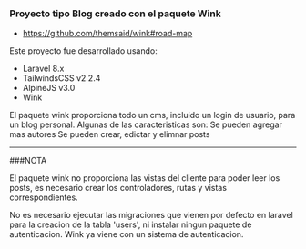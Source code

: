 ### Proyecto tipo Blog creado con el paquete Wink

- https://github.com/themsaid/wink#road-map


Este proyecto fue desarrollado usando:
- Laravel 8.x
- TailwindsCSS v2.2.4
- AlpineJS v3.0
- Wink

El paquete wink proporciona todo un cms, incluido un login de usuario, para un blog personal.
Algunas de las caracteristicas son:
Se pueden agregar mas autores
Se pueden crear, edictar y elimnar posts

-----------------------------

###NOTA

El paquete wink no proporciona las vistas del cliente para poder leer los posts, es necesario crear los controladores, rutas y vistas correspondientes.

No es necesario ejecutar las migraciones que vienen por defecto en laravel para la creacion de la tabla 'users', ni instalar ningun paquete de autenticacion. Wink ya viene con un sistema de autenticacion.


